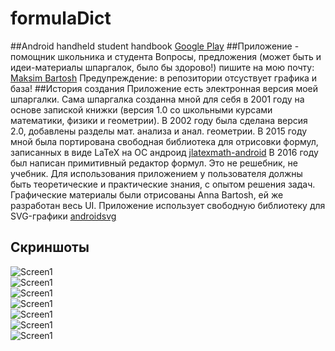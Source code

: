 # formulaDict
##Android handheld student handbook
[Google Play](https://play.google.com/store/apps/details?id=maximsblog.blogspot.com.formuladict)
##Приложение - помощник школьника и студента
Вопросы, предложения (может быть и идеи-материалы шпаргалок, было бы здорово!) пишите на мою почту: <a href="mailto:mksmbtrsh@gmail.com">Maksim Bartosh</a>
Предупреждение: в репозитории отсуствует графика и база!
##История создания
Приложение есть электронная версия моей шпаргалки. 
Сама шпаргалка созданна мной для себя в 2001 году на основе запиской книжки 
(версия 1.0 со школьными курсами математики, физики и геометрии).
В 2002 году была сделана версия 2.0, добавлены разделы мат. анализа и анал. геометрии.
В 2015 году мной была портирована свободная библиотека для отрисовки формул, 
записанных в виде LaTeX на ОС андроид <a href="https://github.com/mksmbrtsh/jlatexmath-android">jlatexmath-android</a>
В 2016 году был написан примитивный редактор формул. 
Это не решебник, не учебник. Для использования приложением у пользователя должны быть теоретические и практические знания, с опытом решения задач.
Графические материалы были отрисованы Anna Bartosh, ей же разработан весь UI.
Приложение использует свободную библиотеку для SVG-графики <a href="https://github.com/senkir/androidsvg">androidsvg</a>
## Скриншоты
![Screen1](https://raw.githubusercontent.com/mksmbrtsh/formulaDict/master/device-2016-11-23-114630.png)<br>
![Screen1](https://raw.githubusercontent.com/mksmbrtsh/formulaDict/master/device-2016-11-23-114731.png)<br>
![Screen1](https://raw.githubusercontent.com/mksmbrtsh/formulaDict/master/device-2016-11-23-114755.png)<br>
![Screen1](https://raw.githubusercontent.com/mksmbrtsh/formulaDict/master/device-2016-11-23-114804.png)<br>
![Screen1](https://raw.githubusercontent.com/mksmbrtsh/formulaDict/master/device-2016-11-23-114852.png)<br>
![Screen1](https://raw.githubusercontent.com/mksmbrtsh/formulaDict/master/device-2016-11-23-114931.png)<br>
![Screen1](https://raw.githubusercontent.com/mksmbrtsh/formulaDict/master/device-2016-11-23-115128.png)<br>
